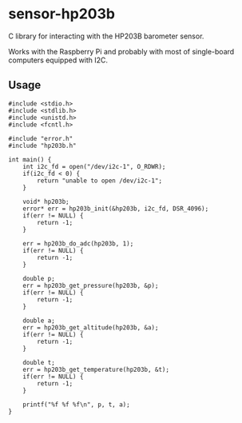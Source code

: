 # sensor-hp203b

C library for interacting with the HP203B barometer sensor.

Works with the Raspberry Pi and probably with most of single-board computers equipped with I2C.


## Usage

```
#include <stdio.h>
#include <stdlib.h>
#include <unistd.h>
#include <fcntl.h>

#include "error.h"
#include "hp203b.h"

int main() {
    int i2c_fd = open("/dev/i2c-1", O_RDWR);
    if(i2c_fd < 0) {
        return "unable to open /dev/i2c-1";
    }

    void* hp203b;
    error* err = hp203b_init(&hp203b, i2c_fd, DSR_4096);
    if(err != NULL) {
        return -1;
    }

    err = hp203b_do_adc(hp203b, 1);
    if(err != NULL) {
        return -1;
    }

    double p;
    err = hp203b_get_pressure(hp203b, &p);
    if(err != NULL) {
        return -1;
    }

    double a;
    err = hp203b_get_altitude(hp203b, &a);
    if(err != NULL) {
        return -1;
    }

    double t;
    err = hp203b_get_temperature(hp203b, &t);
    if(err != NULL) {
        return -1;
    }

    printf("%f %f %f\n", p, t, a);
}
```
